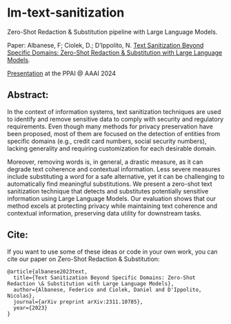 # lm-text-sanitization

Zero-Shot Redaction & Substitution pipeline with Large Language Models.

Paper: Albanese, F; Ciolek, D.; D’Ippolito, N. [Text Sanitization Beyond Specific Domains: Zero-Shot Redaction & Substitution with Large Language Models](https://arxiv.org/pdf/2311.10785.pdf).

[Presentation](https://ppai-workshop.github.io/#program) at the PPAI @ AAAI 2024

## Abstract:

In the context of information systems, text sanitization techniques are used to identify and remove sensitive data to comply with security and regulatory requirements. Even though many methods for privacy preservation have been proposed, most of them are focused on the detection of entities from specific domains (e.g., credit card numbers, social security numbers), lacking generality and requiring customization for each desirable domain. 

Moreover, removing words is, in general, a drastic measure, as it can degrade text coherence and contextual information. Less severe measures include substituting a word for a safe alternative, yet it can be challenging to automatically find meaningful substitutions. We present a zero-shot text sanitization technique that detects and substitutes potentially sensitive information using Large Language Models. Our evaluation shows that our method excels at protecting privacy while maintaining text coherence and contextual information, preserving data utility for downstream tasks.

## Cite:

If you want to use some of these ideas or code in your own work, you can cite our paper on Zero-Shot Redaction & Substitution:
```
@article{albanese2023text,
  title={Text Sanitization Beyond Specific Domains: Zero-Shot Redaction \& Substitution with Large Language Models},
  author={Albanese, Federico and Ciolek, Daniel and D'Ippolito, Nicolas},
  journal={arXiv preprint arXiv:2311.10785},
  year={2023}
}
```
